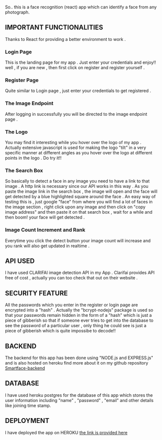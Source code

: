 So.. this is a face recognition (react) app which can identify a face from any photograph.


## IMPORTANT FUNCTIONALITIES

Thanks to React for providing a better environment to work . 

### Login Page

This is the landing page for my app . Just enter your credentials and enjoy!! well , if you are new , then first click on register and register yourself .

### Register Page

Quite similar to Login page , just enter your credentials to get registered .

### The Image Endpoint

After logging in successfully you will be directed to the image endpoint page . 

### The Logo

You may find it interesting while you hover over the logo of my app . Actually extensive javascript is used for making the logo "tilt" in a very specific manner at different angles as you hover over the logo at different points in the logo . Do try it!!

### The Search Box

So basically to detect a face in any image you need to have a link to that image .  A http link is necessary since our API works in this way . As you paste the image link in the search box , the image will open and the face will get detected by a blue highlighted square around the face . An easy way of testing this is , just google "face" from where you will find a lot of faces in the image section , right click upon any image and then click on "copy image address" and  then paste it on that search box , wait for a while and then boom! your face will get detected .

### Image Count Increment and Rank

Everytime you click the detect button your image count will increase and you rank will also get updated in realtime .

## API USED

I have used CLARIFAI image detection API in my App . Clarifai provides API free of cost , actually you can too check that out on their website .

## SECURITY FEATURE

All the passwords which you enter in the register or login page are encrypted into a "hash" . Actually the "bcrypt-nodejs" package is used so that your passwords remain hidden in the form of a "hash" which is just a piece of gibberish so that if someone ever tries to get into the database to see the password of a particular user , only thing he could see is just a piece of gibberish which is quite impossibe to decode!!

## BACKEND

The backend for this app has been done using "NODE.js and EXPRESS.js" and is also hosted on heroku find more about it on my github repository [Smartface-backend](https://github.com/tend2infinity/smartface-backend)

## DATABASE

I have used heroku postgres for the database of this app which stores the user information including "name" , "password" , "email" and other details like joining time stamp.

## DEPLOYMENT

I have deployed the app on HEROKU [the link is provided here](https://smartface2001.herokuapp.com)


